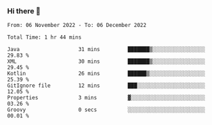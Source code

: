 ### Hi there 👋

<!--START_SECTION:waka-->

```text
From: 06 November 2022 - To: 06 December 2022

Total Time: 1 hr 44 mins

Java                   31 mins         ███████▒░░░░░░░░░░░░░░░░░   29.83 %
XML                    30 mins         ███████▒░░░░░░░░░░░░░░░░░   29.45 %
Kotlin                 26 mins         ██████▒░░░░░░░░░░░░░░░░░░   25.39 %
GitIgnore file         12 mins         ███░░░░░░░░░░░░░░░░░░░░░░   12.05 %
Properties             3 mins          ▓░░░░░░░░░░░░░░░░░░░░░░░░   03.26 %
Groovy                 0 secs          ░░░░░░░░░░░░░░░░░░░░░░░░░   00.01 %
```

<!--END_SECTION:waka-->

<!--
**jaimesalcedo1/jaimesalcedo1** is a ✨ _special_ ✨ repository because its `README.md` (this file) appears on your GitHub profile.

Here are some ideas to get you started:

- 🔭 I’m currently working on ...
- 🌱 I’m currently learning ...
- 👯 I’m looking to collaborate on ...
- 🤔 I’m looking for help with ...
- 💬 Ask me about ...
- 📫 How to reach me: ...
- 😄 Pronouns: ...
- ⚡ Fun fact: ...
-->
